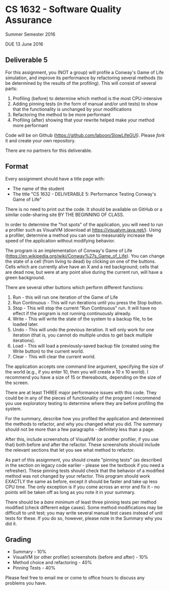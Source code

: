 # CS 1632 - Software Quality Assurance
Summer Semester 2016

DUE 13 June 2016

## Deliverable 5

For this assignment, you (NOT a group) will profile a Conway's Game of Life simulation, and improve its performance by refactoring several methods (to be determined by the results of the profiling).  This will consist of several parts:

1. Profiling (before) to determine which method is the most CPU-intensive
2. Adding pinning tests (in the form of manual and/or unit tests) to show that the functionality is unchanged by your modifications
2. Refactoring the method to be more performant
3. Profiling (after) showing that your rewrite helped make your method more performant

Code will be on Github (https://github.com/laboon/SlowLifeGUI).  Please _fork_ it and create your own repository.

There are no partners for this deliverable.

## Format
Every assignment should have a title page with:
* The name of the student
* The title "CS 1632 - DELIVERABLE 5: Performance Testing Conway's Game of Life"

There is no need to print out the code.  It should be available on GitHub or a similar code-sharing site BY THE BEGINNING OF CLASS.

In order to determine the "hot spots" of the application, you will need to run a profiler such as VisualVM (download at https://visualvm.java.net/).  Using a profiler, determine a method you can use to measurably increase the speed of the application without modifying behavior.  

The program is an implementation of Conway's Game of Life (https://en.wikipedia.org/wiki/Conway%27s_Game_of_Life).  You can change the state of a cell (from living to dead) by clicking on one of the buttons.  Cells which are currently alive have an X and a red background; cells that are dead now, but were at any point alive during the current run, will have a green background.

There are several other buttons which perform different functions:

1. Run - this will run one iteration of the Game of Life
2. Run Continuous - This will run iterations until you press the Stop button.
3. Stop - This will stop the current "Run Continuous" run.  It will have no effect if the program is not running continuously already.
4. Write - This will write the state of the system to a backup file, to be loaded later.
5. Undo - This will undo the previous iteration.  It will only work for one iteration (that is, you cannot do multiple undos to get back multiple iterations).
6. Load - This will load a previously-saved backup file (created using the Write button) to the current world.
7. Clear - This will clear the current world.

The application accepts one command line argument, specifying the size of the world (e.g., if you enter 10, then you will create a 10 x 10 world).  I recommend you have a size of 15 or thereabouts, depending on the size of the screen.

There are at least THREE major performance issues with this code.  They could be in any of the pieces of functionality of the program!  I recommend you use exploratory testing to determine where they are before profiling the system.

For the summary, describe how you profiled the application and determined the methods to refactor, and why you changed what you did.  The summary should not be more than a few paragraphs - definitely less than a page. 

After this, include screenshots of VisualVM (or another profiler, if you use that) both before and after the refactor.  These screenshots should include the relevant sections that let you see what method to refactor.

As part of this assignment, you should create "pinning tests" (as described in the section on legacy code earlier - please see the textbook if you need a refresher).  These pinning tests should check that the behavior of a modified method was not changed by your refactor.  This program should work EXACTLY the same as before, except it should be faster and take up less CPU time.  The only exception is if you come across an error and fix it - no points will be taken off as long as you note it in your summary.

There should be a *bare minimum* of least three pinning tests per method modified (check different edge cases).  Some method modifications may be difficult to unit test; you may write several manual test cases instead of unit tests for these.  If you do so, however, please note in the Summary why you did it.

## Grading
* Summary - 10%
* VisualVM (or other profiler) screenshots (before and after) - 10% 
* Method choice and refactoring - 40%
* Pinning Tests - 40%

Please feel free to email me or come to office hours to discuss any problems you have. 
 

